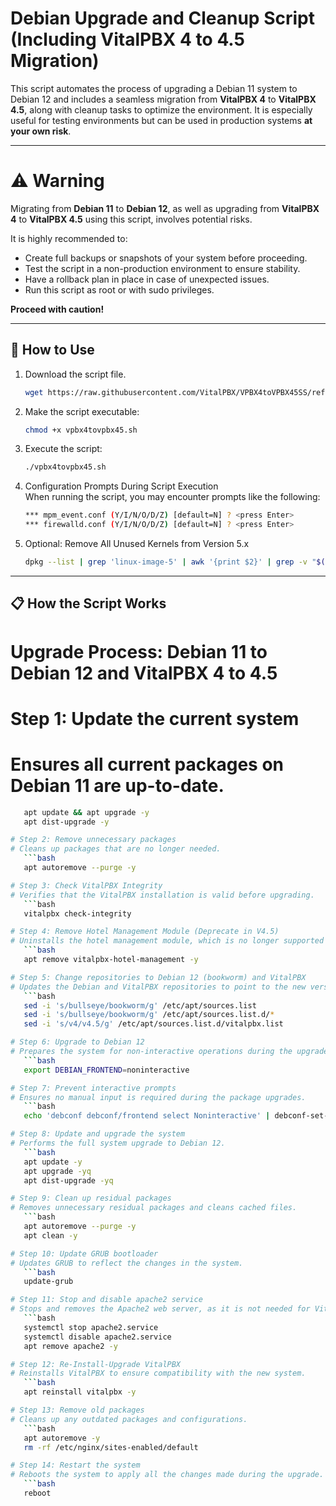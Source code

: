 # Debian Upgrade and Cleanup Script (Including VitalPBX 4 to 4.5 Migration)

This script automates the process of upgrading a Debian 11 system to Debian 12 and includes a seamless migration from **VitalPBX 4** to **VitalPBX 4.5**, along with cleanup tasks to optimize the environment. It is especially useful for testing environments but can be used in production systems **at your own risk**.

---

# ⚠️ Warning

Migrating from **Debian 11** to **Debian 12**, as well as upgrading from **VitalPBX 4** to **VitalPBX 4.5** using this script, involves potential risks. 

It is highly recommended to:

- Create full backups or snapshots of your system before proceeding.
- Test the script in a non-production environment to ensure stability.
- Have a rollback plan in place in case of unexpected issues.
- Run this script as root or with sudo privileges.

**Proceed with caution!**

---
## 🚀 How to Use

1. Download the script file.
   ```bash
   wget https://raw.githubusercontent.com/VitalPBX/VPBX4toVPBX45SS/refs/heads/main/vpbx4tovpbx45.sh
2. Make the script executable:
   ```bash
   chmod +x vpbx4tovpbx45.sh
3. Execute the script:
   ```bash
   ./vpbx4tovpbx45.sh
4. Configuration Prompts During Script Execution<br>
When running the script, you may encounter prompts like the following:
   ```bash
   *** mpm_event.conf (Y/I/N/O/D/Z) [default=N] ? <press Enter>
   *** firewalld.conf (Y/I/N/O/D/Z) [default=N] ? <press Enter>

5. Optional: Remove All Unused Kernels from Version 5.x
   ```bash
   dpkg --list | grep 'linux-image-5' | awk '{print $2}' | grep -v "$(uname -r)" | xargs sudo apt remove -y

---
## 📋 How the Script Works
# Upgrade Process: Debian 11 to Debian 12 and VitalPBX 4 to 4.5

# Step 1: Update the current system
# Ensures all current packages on Debian 11 are up-to-date.
```bash
   apt update && apt upgrade -y
   apt dist-upgrade -y

# Step 2: Remove unnecessary packages
# Cleans up packages that are no longer needed.
   ```bash
   apt autoremove --purge -y

# Step 3: Check VitalPBX Integrity
# Verifies that the VitalPBX installation is valid before upgrading.
   ```bash
   vitalpbx check-integrity

# Step 4: Remove Hotel Management Module (Deprecate in V4.5)
# Uninstalls the hotel management module, which is no longer supported in version 4.5.
   ```bash
   apt remove vitalpbx-hotel-management -y

# Step 5: Change repositories to Debian 12 (bookworm) and VitalPBX
# Updates the Debian and VitalPBX repositories to point to the new versions.
   ```bash
   sed -i 's/bullseye/bookworm/g' /etc/apt/sources.list
   sed -i 's/bullseye/bookworm/g' /etc/apt/sources.list.d/*
   sed -i 's/v4/v4.5/g' /etc/apt/sources.list.d/vitalpbx.list

# Step 6: Upgrade to Debian 12
# Prepares the system for non-interactive operations during the upgrade.
   ```bash
   export DEBIAN_FRONTEND=noninteractive

# Step 7: Prevent interactive prompts
# Ensures no manual input is required during the package upgrades.
   ```bash
   echo 'debconf debconf/frontend select Noninteractive' | debconf-set-selections

# Step 8: Update and upgrade the system
# Performs the full system upgrade to Debian 12.
   ```bash
   apt update -y
   apt upgrade -yq
   apt dist-upgrade -yq

# Step 9: Clean up residual packages
# Removes unnecessary residual packages and cleans cached files.
   ```bash
   apt autoremove --purge -y
   apt clean -y

# Step 10: Update GRUB bootloader
# Updates GRUB to reflect the changes in the system.
   ```bash
   update-grub

# Step 11: Stop and disable apache2 service
# Stops and removes the Apache2 web server, as it is not needed for VitalPBX.
   ```bash
   systemctl stop apache2.service
   systemctl disable apache2.service
   apt remove apache2 -y

# Step 12: Re-Install-Upgrade VitalPBX
# Reinstalls VitalPBX to ensure compatibility with the new system.
   ```bash
   apt reinstall vitalpbx -y

# Step 13: Remove old packages
# Cleans up any outdated packages and configurations.
   ```bash
   apt autoremove -y
   rm -rf /etc/nginx/sites-enabled/default

# Step 14: Restart the system
# Reboots the system to apply all the changes made during the upgrade.
   ```bash
   reboot
